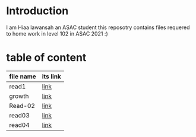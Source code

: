 # Introduction 
I am Hiaa lawansah an ASAC student 
this reposotry contains files requered to home work in level 102 in ASAC 2021 :)

# table of content 

 | file name   | its link                                                |
 | ----------- | -----------                                             |
 | read1       | [link](https://hayaa123.github.io/reading-notes/read1)  |
 | growth      |  [link](https://hayaa123.github.io/reading-notes/growth)|
 | Read-02     | [link](https://hayaa123.github.io/reading-notes/Read-02)|
 | read03      | [link](https://hayaa123.github.io/reading-notes/read03)|
 | read04      | [link](https://hayaa123.github.io/reading-notes/read04)|
 

